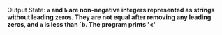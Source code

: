 Output State: **`a` and `b` are non-negative integers represented as strings without leading zeros. They are not equal after removing any leading zeros, and `a` is less than `b. The program prints '<'**